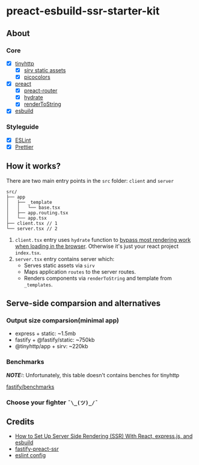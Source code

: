 # preact-esbuild-ssr-starter-kit

## About

### Core

- [x] [tinyhttp](https://github.com/tinyhttp/tinyhttp)
  - [x] [sirv static assets](https://github.com/lukeed/sirv/tree/master/packages/sirv)
  - [x] [picocolors](https://github.com/alexeyraspopov/picocolors)
- [x] [preact](https://github.com/preactjs/preact)
  - [x] [preact-router](https://github.com/preactjs/preact-router)
  - [x] [hydrate](https://preactjs.com/guide/v10/api-reference/#hydrate)
  - [x] [renderToString](https://preactjs.com/guide/v10/api-reference/#hydrate)
- [x] [esbuild](https://github.com/evanw/esbuild)

### Styleguide

- [x] [ESLint](https://eslint.org/)
- [x] [Prettier](https://prettier.io/)

## How it works?

There are two main entry points in the `src` folder: `client` and `server`

```
src/
├── app
│   ├── _template
│   │   └── base.tsx
│   ├── app.routing.tsx
│   └── app.tsx
├── client.tsx // 1
└── server.tsx // 2
```

1. `client.tsx` entry uses `hydrate` function to [bypass most rendering work when loading in the browser](https://preactjs.com/guide/v10/api-reference/#hydrate). Otherwise it's just your react project `index.tsx`.
2. `server.tsx` entry contains server which:
   - Serves static assets via `sirv`
   - Maps application `routes` to the server routes.
   - Renders components via `renderToString` and template from `_templates`.

## Serve-side comparsion and alternatives

### Output size comparsion(minimal app)

- express + static: ~1.5mb
- fastify + @fastify/static: ~750kb
- @tinyhttp/app + sirv: ~220kb

### Benchmarks

**_NOTE:_**: Unfortunately, this table doesn't contains benches for tinyhttp

[fastify/benchmarks](https://github.com/fastify/benchmarks/#benchmarks)

### Choose your fighter `¯\_(ツ)_/¯`

## Credits

- [How to Set Up Server Side Rendering (SSR) With React, express.js, and esbuild](https://devtails.xyz/how-to-set-up-server-side-rendering-ssr-with-react-and-esbuild)
- [fastify-preact-ssr](https://github.com/sebringrose/fastify-preact-ssr)
- [eslint config](https://github.com/preactjs/eslint-config-preact/blob/master/index.js)
